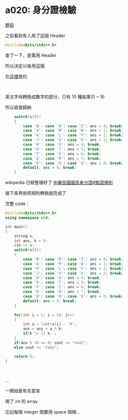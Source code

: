 # a020: 身分證檢驗

[題目](https://zerojudge.tw/ShowProblem?problemid=a020)

之前看到有人用了這個 Header
~~~cpp 
#include<bits/stdc++.h>
~~~
查了一下，是萬用 Header

所以決定以後用這個

在[這裡](https://www.itread01.com/content/1547093362.html)查的

<br>

英文字母轉換成數字的部分，只有 10 種結果(0 ~ 9)

所以直接歸納
~~~cpp
    switch(s[0])
    {
        case 'B': case 'N': case 'Z': ans = 0; break;
        case 'A': case 'M': case 'W': ans = 1; break;
        case 'K': case 'L': case 'Y': ans = 2; break;
        case 'J': case 'V': case 'X': ans = 3; break;
        case 'H': case 'U': ans = 4; break;
        case 'G': case 'T': ans = 5; break;
        case 'F': case 'S': ans = 6; break;
        case 'E': case 'R': ans = 7; break;
        case 'D': case 'O': case 'Q': ans = 8; break;
        default: ans = 9; break;
    }
~~~
wikipedia 已經整理好了
[中華民國國民身分證#驗證規則](https://zh.wikipedia.org/wiki/%E4%B8%AD%E8%8F%AF%E6%B0%91%E5%9C%8B%E5%9C%8B%E6%B0%91%E8%BA%AB%E5%88%86%E8%AD%89#%E9%A9%97%E8%AD%89%E8%A6%8F%E5%89%87)

接下來再依照規則轉換就完成了

完整 code：
~~~cpp
#include<bits/stdc++.h>
using namespace std;

int main()
{
    string s;
    int ans, k = 8;
    cin >> s;
    switch(s[0])
    {
        case 'B': case 'N': case 'Z': ans = 0; break;
        case 'A': case 'M': case 'W': ans = 1; break;
        case 'K': case 'L': case 'Y': ans = 2; break;
        case 'J': case 'V': case 'X': ans = 3; break;
        case 'H': case 'U': ans = 4; break;
        case 'G': case 'T': ans = 5; break;
        case 'F': case 'S': ans = 6; break;
        case 'E': case 'R': ans = 7; break;
        case 'D': case 'O': case 'Q': ans = 8; break;
        default: ans = 9; break;
    }
    
    for(int i = 1; i < 10; i++)
    {
        int a = (int)s[i] - '0';
        ans = ans + a * k;
        if(k != 1) k--;
    }
    if(ans % 10 == 0) cout << "real";
    else cout << "fake";
    
    return 0;
}
~~~

<br>

...

一開始是有先耍笨

用了 int 的 array

忘記每個 integer 間要用 space 隔開...
